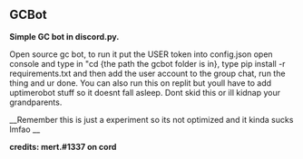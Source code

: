 ## GCBot
__Simple GC bot in discord.py.__

Open source gc bot, to run it put the USER token into config.json open console and type in "cd {the path the gcbot folder is in}, type pip install -r requirements.txt and then add the user account to the group chat, run the thing and ur done. You can also run this on replit but youll have to add uptimerobot stuff so it doesnt fall asleep. Dont skid this or ill kidnap your grandparents.

__Remember this is just a experiment so its not optimized and it kinda sucks lmfao __

__credits: mert.#1337 on cord__
